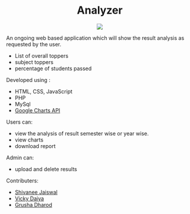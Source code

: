<div align="center">
	<h1>Analyzer</h1>
	<img src="https://bucket.mlcdn.com/a/1192/1192164/images/c9b0cfe3970c4a7ab4c0b3ac6ce5f57a0b55117b.png">
</div>


An ongoing web based application which will show the result analysis as requested by the user.
- List of overall toppers
- subject toppers
- percentage of students passed



Developed using :
- HTML, CSS, JavaScript
- PHP
- MySql
- [Google Charts API](https://developers.google.com/chart/) 


Users can:
* view the analysis of result semester wise or year wise.
* view charts
* download report

Admin can:
* upload and delete results

Contributers:
* [Shivanee Jaiswal](https://github.com/shivaneej)
* [Vicky Daiya](https://github.com/vickydaiya)
* [Grusha Dharod](https://github.com/grushad)
